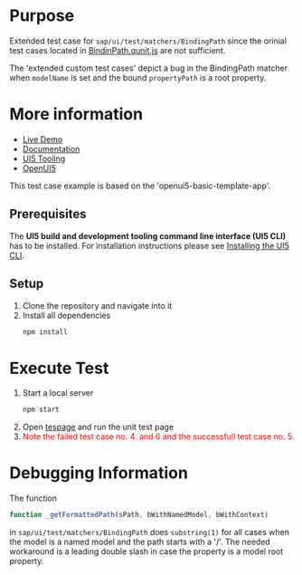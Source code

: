 
# Purpose
Extended test case for `sap/ui/test/matchers/BindingPath` since the orinial test cases located in [BindinPath.qunit.js](https://github.com/SAP/openui5/blob/master/src/sap.ui.core/test/sap/ui/core/qunit/opa/matchers/BindingPath.qunit.js)
are not sufficient.

The 'extended custom test cases' depict a bug in the BindingPath matcher when `modelName` is set and the bound `propertyPath` is a root property.

# More information
* [Live Demo](https://sap.github.io/openui5-basic-template-app)
* [Documentation](https://openui5.hana.ondemand.com/#/topic/7a4d93c0b0bb439b9d889ffc5b02eac9)
* [UI5 Tooling](https://github.com/SAP/ui5-tooling)
* [OpenUI5](https://github.com/SAP/openui5)

This test case example is based on the 'openui5-basic-template-app'.

## Prerequisites
The **UI5 build and development tooling command line interface (UI5 CLI)** has to be installed.
For installation instructions please see [Installing the UI5 CLI](https://github.com/SAP/ui5-tooling#installing-the-ui5-cli).

## Setup
1. Clone the repository and navigate into it
1. Install all dependencies
    ```sh
    npm install
    ```

# Execute Test
1. Start a local server
    ```sh
    npm start
    ```
1. Open [tespage](http://localhost:8080/test.html) and run the unit test page
1. <span style="color:red">Note the failed test case no. 4. and 6 and the successfull test case no. 5.</span>

# Debugging Information
The function
``` javascript
function _getFormattedPath(sPath, bWithNamedModel, bWithContext)
```
 in `sap/ui/test/matchers/BindingPath` does `substring(1)` for all cases when the model is a named model and the path starts with a '/'. The needed workaround is a leading double slash in case the property is a model root property.
